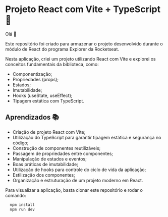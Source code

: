 # Projeto React com Vite + TypeScript 🚀

Olá 👋

Este repositório foi criado para armazenar o projeto desenvolvido durante o módulo de React do programa Explorer da Rocketseat.

Nesta aplicação, criei um projeto utilizando React com Vite e explorei os conceitos fundamentais da biblioteca, como:

* Componentização;
* Propriedades (props);
* Estados;
* Imutabilidade;
* Hooks (useState, useEffect);
* Tipagem estática com TypeScript.

## Aprendizados 📚

* Criação de projeto React com Vite;
* Utilização do TypeScript para garantir tipagem estática e segurança no código;
* Construção de componentes reutilizáveis;
* Passagem de propriedades entre componentes;
* Manipulação de estados e eventos;
* Boas práticas de imutabilidade;
* Utilização de hooks para controle do ciclo de vida da aplicação;
* Estilização dos componentes;
* Organização e estruturação de um projeto moderno em React.

Para visualizar a aplicação, basta clonar este repositório e rodar o comando:

```bash
  npm install
  npm run dev
```